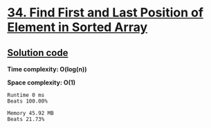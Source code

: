 # [34. Find First and Last Position of Element in Sorted Array](https://leetcode.com/problems/find-first-and-last-position-of-element-in-sorted-array/)

## [Solution code](https://github.com/alexengrig/leetcode/blob/main/src/main/java/dev/alexengrig/leetcode/_34_find_first_and_last_position_in_sorted_array/Solution.java)

**Time complexity: O(log(n))**

**Space complexity: O(1)**

```
Runtime 0 ms
Beats 100.00%

Memory 45.92 MB
Beats 21.73%
```

